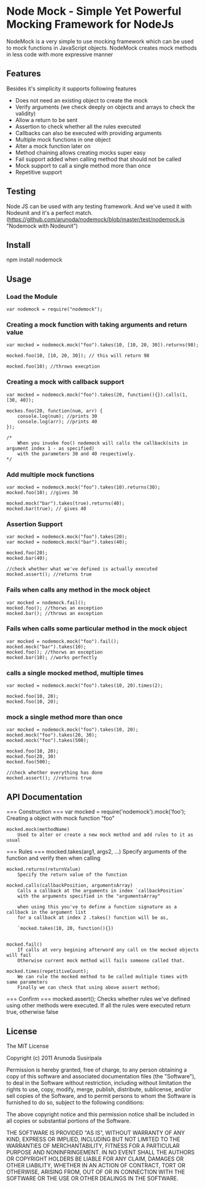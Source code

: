 Node Mock - Simple Yet Powerful Mocking Framework for NodeJs
============================================================

NodeMock is a very simple to use mocking framework which can be used to 
mock functions in JavaScript objects. 
NodeMock creates mock methods in less code with more expressive manner

Features
--------
Besides it's simplicity it supports following features

* Does not need an existing object to create the mock
* Verify arguments (we check deeply on objects and arrays to check the validity)
* Allow a return to be sent
* Assertion to check whether all the rules executed
* Callbacks can also be executed with providing arguments
* Multiple mock functions in one object
* Alter a mock function later on
* Method chaining allows creating mocks super easy
* Fail support added when calling method that should not be called
* Mock support to call a single method more than once
* Repetitive support
	
Testing
-------
Node JS can be used with any testing framework. And we've used it with 
Nodeunit and it's a perfect match.
(https://github.com/arunoda/nodemock/blob/master/test/nodemock.js "Nodemock with Nodeunit")

Install
---------
npm install nodemock

Usage
------

### Load the Module
	var nodemock = require("nodemock");

### Creating a mock function with taking arguments and return value
	var mocked = nodemock.mock("foo").takes(10, [10, 20, 30]).returns(98);
	
	mocked.foo(10, [10, 20, 30]); // this will return 98
	
	mocked.foo(10); //throws execption
	
### Creating a mock with callback support
	var mocked = nodemock.mock("foo").takes(20, function(){}).calls(1, [30, 40]);
	
	mockes.foo(20, function(num, arr) {
		console.log(num); //prints 30
		console.log(arr); //prints 40
	});
	
	/*
		When you invoke foo() nodemock will calls the callback(sits in argument index 1 - as specified)
		with the parameters 30 and 40 respectively. 
	*/
	
### Add multiple mock functions
	var mocked = nodemock.mock("foo").takes(10).returns(30);
	mocked.foo(10); //gives 30
	
	mocked.mock("bar").takes(true).returns(40);
	mocked.bar(true); // gives 40
	
### Assertion Support
	var mocked = nodemock.mock("foo").takes(20);
	var mocked = nodemock.mock("bar").takes(40);
	
	mocked.foo(20);
	mocked.bar(40);
	
	//check whether what we've defined is actually executed
	mocked.assert(); //returns true
	
### Fails when calls any method in the mock object
	var mocked = nodemock.fail();
	mocked.foo(); //thorws an exception
	mocked.bar(); //throws an exception
	
### Fails when calls some particular method in the mock object
	var mocked = nodemock.mock("foo").fail();
	mocked.mock("bar").takes(10);
	mocked.foo(); //thorws an exception
	mocked.bar(10); //works perfectly
	
### calls a single mocked method, multiple times
	
	var mocked = nodemock.mock("foo").takes(10, 20).times(2);
	
	mocked.foo(10, 20);
	mocked.foo(10, 20);
	
### mock a single method more than once
	var mocked = nodemock.mock("foo").takes(10, 20);
	mocked.mock("foo").takes(20, 30);
	mocked.mock("foo").takes(500);
	
	mocked.foo(10, 20);
	mocked.foo(20, 30)
	mocked.foo(500);
	
	//check whether everything has done
	mocked.assert(); //returns true
	
	
API Documentation
-----------------

=== Construction ===
	var mocked = require('nodemock').mock('foo');
		Creating a object with mock function "foo"
	
	mocked.mock(methodName)
		Used to alter or create a new mock method and add rules to it as usual
		
=== Rules ===
	mocked.takes(arg1, args2, ...)
		Specify arguments of the function and verify then when calling
		
	mocked.returns(returnValue)
		Specify the return value of the function
		
	mocked.calls(callbackPosition, argumentsArray)		 
		Calls a callback at the arguments in index `callbackPosition`
		with the arguments specified in the "argumentsArray"
		
		when using this you've to define a function signature as a callback in the argument list
		for a callback at index 2 .takes() function will be as,
		
		`mocked.takes(10, 20, function(){})
	
		
	mocked.fail()
		If calls at very begining afterword any call on the mocked objects will fail
		Otherwise current mock method will fails someone called that. 
		
	mocked.times(repetitiveCount);
		We can rule the mocked method to be called multiple times with same parameters
		Finally we can check that using above assert method;
	
=== Confirm ===
	mocked.assert();
		Checks whether rules we've defined using other methods were executed.
		If all the rules were executed return true, otherwise false
		
License
-------
The MIT License

Copyright (c) 2011 Arunoda Susiripala

Permission is hereby granted, free of charge, to any person obtaining a copy
of this software and associated documentation files (the "Software"), to deal
in the Software without restriction, including without limitation the rights
to use, copy, modify, merge, publish, distribute, sublicense, and/or sell
copies of the Software, and to permit persons to whom the Software is
furnished to do so, subject to the following conditions:

The above copyright notice and this permission notice shall be included in
all copies or substantial portions of the Software.

THE SOFTWARE IS PROVIDED "AS IS", WITHOUT WARRANTY OF ANY KIND, EXPRESS OR
IMPLIED, INCLUDING BUT NOT LIMITED TO THE WARRANTIES OF MERCHANTABILITY,
FITNESS FOR A PARTICULAR PURPOSE AND NONINFRINGEMENT. IN NO EVENT SHALL THE
AUTHORS OR COPYRIGHT HOLDERS BE LIABLE FOR ANY CLAIM, DAMAGES OR OTHER
LIABILITY, WHETHER IN AN ACTION OF CONTRACT, TORT OR OTHERWISE, ARISING FROM,
OUT OF OR IN CONNECTION WITH THE SOFTWARE OR THE USE OR OTHER DEALINGS IN
THE SOFTWARE.

